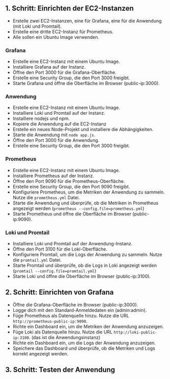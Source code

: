 ## 1. Schritt: Einrichten der EC2-Instanzen
- Erstelle zwei EC2-Instanzen, eine für Grafana, eine für die Anwendung (mit Loki und Promtail).
- Erstelle eine dritte EC2-Instanz für Prometheus.
- Alle sollen ein Ubuntu Image verwenden.
### Grafana
- Erstelle eine EC2-Instanz mit einem Ubuntu Image.
- Installiere Grafana auf der Instanz.
- Öffne den Port 3000 für die Grafana-Oberfläche.
- Erstelle eine Security Group, die den Port 3000 freigibt.
- Starte Grafana und öffne die Oberfläche im Browser (public-ip:3000).
### Anwendung
- Erstelle eine EC2-Instanz mit einem Ubuntu Image.
- Installiere Loki und Promtail auf der Instanz.
- Installiere nodejs und npm.
- Kopiere die Anwendung auf die EC2-Instanz
- Erstelle ein neues Node-Projekt und installiere die Abhängigkeiten.
- Starte die Anwendung mit `node app.js`.
- Öffne den Port 3000 für die Anwendung.
- Erstelle eine Security Group, die den Port 3000 freigibt.
### Prometheus
- Erstelle eine EC2-Instanz mit einem Ubuntu Image.
- Installiere Prometheus auf der Instanz.
- Öffne den Port 9090 für die Prometheus-Oberfläche.
- Erstelle eine Security Group, die den Port 9090 freigibt.
- Konfiguriere Prometheus, um die Metriken der Anwendung zu sammeln. Nutze die `prometheus.yml` Datei.
- Starte die Anwendung und überprüfe, ob die Metriken in Prometheus angezeigt werden (`prometheus --config.file=prometheus.yml`)
- Starte Prometheus und öffne die Oberfläche im Browser (public-ip:9090).
### Loki und Promtail
- Installiere Loki und Promtail auf der Anwendung-Instanz.
- Öffne den Port 3100 für die Loki-Oberfläche.
- Konfiguriere Promtail, um die Logs der Anwendung zu sammeln. Nutze die `promtail.yml` Datei.
- Starte Promtail und überprüfe, ob die Logs in Loki angezeigt werden (`promtail --config.file=promtail.yml`)
- Starte Loki und öffne die Oberfläche im Browser (public-ip:3100).
## 2. Schritt: Einrichten von Grafana
- Öffne die Grafana-Oberfläche im Browser (public-ip:3000).
- Logge dich mit den Standard-Anmeldedaten ein (admin:admin).
- Füge Prometheus als Datenquelle hinzu. Nutze die URL `http://prometheus-public-ip:9090`.
- Richte ein Dashboard ein, um die Metriken der Anwendung anzuzeigen.
- Füge Loki als Datenquelle hinzu. Nutze die URL `http://loki-public-ip:3100`. (das ist die Anwendungsinstanz)
- Richte ein Dashboard ein, um die Logs der Anwendung anzuzeigen.
- Speichere das Dashboard und überprüfe, ob die Metriken und Logs korrekt angezeigt werden.
## 3. Schritt: Testen der Anwendung